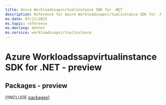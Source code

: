 ```yaml
---
title: Azure Workloadssapvirtualinstance SDK for .NET
description: Reference for Azure Workloadssapvirtualinstance SDK for .NET
ms.date: 07/11/2025
ms.topic: reference
ms.devlang: dotnet
ms.service: workloadssapvirtualinstance
---
```

# Azure Workloadssapvirtualinstance SDK for .NET - preview
## Packages - preview
[!INCLUDE [packages](workloadssapvirtualinstance-index.md)]